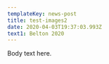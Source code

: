 ```yaml
---
templateKey: news-post
title: test-images2
date: 2020-04-03T19:37:03.993Z
text1: Belton 2020
---
```

Body text here.
